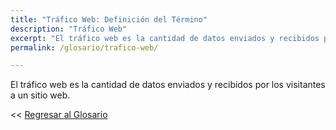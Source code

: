 ```yaml
---
title: "Tráfico Web: Definición del Término"
description: "Tráfico Web"
excerpt: "El tráfico web es la cantidad de datos enviados y recibidos por los visitantes a un sitio web."
permalink: /glosario/trafico-web/

---
```


El tráfico web es la cantidad de datos enviados y recibidos por los visitantes a un sitio web.

<< [Regresar al Glosario](/glosario/ "Regresar a la Página Principal del Glosario")